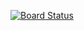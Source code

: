 [![Board Status](https://dev.azure.com/skillrampup/65e060e7-ceaa-447d-b7b6-a96edade435e/e430a55d-21d2-4a8d-bf7b-90c8b686c90d/_apis/work/boardbadge/ab99bd51-f7d8-47af-904f-54b03a632997)](https://dev.azure.com/skillrampup/65e060e7-ceaa-447d-b7b6-a96edade435e/_boards/board/t/e430a55d-21d2-4a8d-bf7b-90c8b686c90d/Microsoft.RequirementCategory)